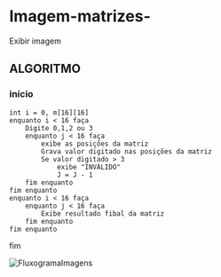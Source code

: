 # Imagem-matrizes-
Exibir imagem
##  ALGORITMO
###  início
	int i = 0, m[16][16]
	enquanto i < 16 faça
		Digite 0,1,2 ou 3
		enquanto j < 16 faça
			exibe as posições da matriz
			Grava valor digitado nas posições da matriz
			Se valor digitado > 3
				exibe "INVÁLIDO"
				J = J - 1
		fim enquanto
	fim enquanto
	enquanto i < 16 faça
		enquanto j < 16 faça
			Exibe resultado fibal da matriz
		fim enquanto
	fim enquanto
fim

![FluxogramaImagens](https://user-images.githubusercontent.com/64235507/173462073-fb87e8f4-f48d-4ea4-8967-5ff515932fea.png)
